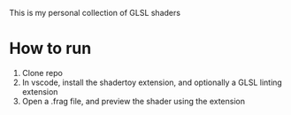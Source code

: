 This is my personal collection of GLSL shaders

# How to run

1. Clone repo
2. In vscode, install the shadertoy extension, and optionally a GLSL linting extension
3. Open a .frag file, and preview the shader using the extension
